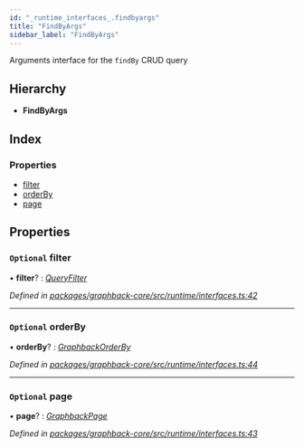 ```yaml
---
id: "_runtime_interfaces_.findbyargs"
title: "FindByArgs"
sidebar_label: "FindByArgs"
---
```


Arguments interface for the `findBy` CRUD query

## Hierarchy

* **FindByArgs**

## Index

### Properties

* [filter](_runtime_interfaces_.findbyargs.md#optional-filter)
* [orderBy](_runtime_interfaces_.findbyargs.md#optional-orderby)
* [page](_runtime_interfaces_.findbyargs.md#optional-page)

## Properties

### `Optional` filter

• **filter**? : *[QueryFilter](../modules/_runtime_queryfilter_.md#queryfilter)*

*Defined in [packages/graphback-core/src/runtime/interfaces.ts:42](https://github.com/aerogear/graphback/blob/bc616b51/packages/graphback-core/src/runtime/interfaces.ts#L42)*

___

### `Optional` orderBy

• **orderBy**? : *[GraphbackOrderBy](_runtime_interfaces_.graphbackorderby.md)*

*Defined in [packages/graphback-core/src/runtime/interfaces.ts:44](https://github.com/aerogear/graphback/blob/bc616b51/packages/graphback-core/src/runtime/interfaces.ts#L44)*

___

### `Optional` page

• **page**? : *[GraphbackPage](_runtime_interfaces_.graphbackpage.md)*

*Defined in [packages/graphback-core/src/runtime/interfaces.ts:43](https://github.com/aerogear/graphback/blob/bc616b51/packages/graphback-core/src/runtime/interfaces.ts#L43)*
